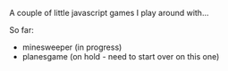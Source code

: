 A couple of little javascript games I play around with...

So far:
- minesweeper (in progress)
- planesgame (on hold - need to start over on this one)


